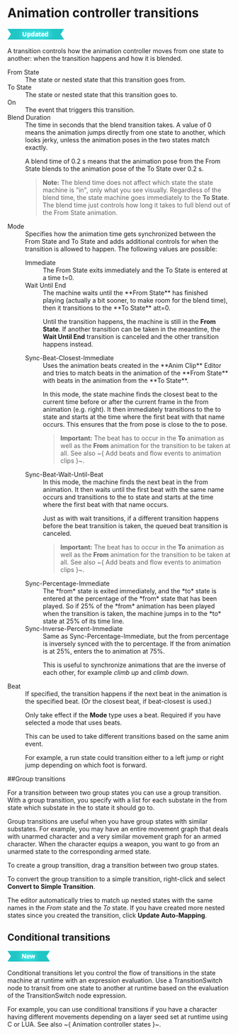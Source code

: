 # Animation controller transitions

![UPDATED](../../images/updated.png)

A transition controls how the animation controller moves from one state to another: when the transition happens and how it is blended.

<dd>

<dt>From State</dt>
<dd>The state or nested state that this transition goes from.</dd>

<dt>To State</dt>
<dd>The state or nested state that this transition goes to.</dd>

<dt>On</dt>
<dd>The event that triggers this transition.</dd>

<dt>Blend Duration</dt>
<dd>The time in seconds that the blend transition takes. A value of 0 means the animation jumps directly from one state to another, which looks jerky, unless the animation poses in the two states match exactly.

A blend time of 0.2 s means that the animation pose from the From State blends to the animation pose of the To State over 0.2 s.

> **Note:** The blend time does not affect which state the state machine is "in", only what you see visually. Regardless of the blend time, the state machine goes immediately to the **To State**. The blend time just controls how long it takes to full blend out of the From State animation.

</dd>

<dt>Mode</dt>

<dd>Specifies how the animation time gets synchronized between the From State and To State and adds additional controls for when the transition is allowed to happen. The following values are possible:
<dl>

<dt>Immediate<dt>
<dd>The From State exits immediately and the To State is entered at a time t=0.</dd>

<dt>Wait Until End</dt>

<dd>The machine waits until the **From State** has finished playing (actually a bit sooner, to make room for the blend time), then it transitions to the **To State** att=0.

Until the transition happens, the machine is still in the **From State**. If another transition can be taken in the meantime, the **Wait Until End** transition is canceled and the other transition happens instead.</dd>

<dt>Sync-Beat-Closest-Immediate</dt>

<dd>Uses the animation beats created in the **Anim Clip** Editor and tries to match beats in the animation of the **From State** with beats in the animation from the **To State**.

In this mode, the state machine finds the closest beat to the current time before or after the current frame in the from animation (e.g. right). It then immediately transitions to the to state and starts at the time where the first beat with that name occurs. This ensures that the from pose is close to the to pose.


  > **Important:** The beat has to occur in the **To** animation as well as the **From** animation for the transition to be taken at all. See also ~{ Add beats and flow events to animation clips }~.

<dt>Sync-Beat-Wait-Until-Beat</dt>

<dd>In this mode, the machine finds the next beat in the from animation. It then waits until the first beat with the same name occurs and transitions to the to state and starts at the time where the first beat with that name occurs.

Just as with wait transitions, if a different transition happens before the beat transition is taken, the queued beat transition is canceled.

  > **Important:** The beat has to occur in the **To** animation as well as the **From** animation for the transition to be taken at all. See also ~{ Add beats and flow events to animation clips }~.

</dd>

<dt>Sync-Percentage-Immediate</dt>

<dd>The *from* state is exited immediately, and the *to* state is entered at the percentage of the *from* state that has been played. So if 25% of the *from* animation has been played when the transition is taken, the machine jumps in to the *to* state at 25% of its time line.</dd>

<dt>Sync-Inverse-Percent-Immediate</dt>
<dd>Same as Sync-Percentage-Immediate, but the from percentage is inversely synced with the to percentage. If the from animation is at 25%, enters the to animation at 75%.

This is useful to synchronize animations that are the inverse of each other, for example *climb up* and *climb down*.
</dd>
</dl>
<dt>Beat</dt>

<dd>If specified, the transition happens if the next beat in the animation is the specified beat. (Or the closest beat, if beat-closest is used.)

Only take effect if the **Mode** type uses a beat. Required if you have selected a mode that uses beats.

This can be used to take different transitions based on the same anim event.

For example, a run state could transition either to a left jump or right jump depending on which foot is forward.

</dd>
</dd>

##Group transitions

For a transition between two group states you can use a group transition. With a group transition, you specify with a list for each substate in the from state which substate in the to state it should go to.

Group transitions are useful when you have group states with similar substates. For example, you may have an entire movement graph that deals with unarmed character and a very similar movement graph for an armed character. When the character equips a weapon, you want to go from an unarmed state to the corresponding armed state.

To create a group transition, drag a transition between two group states.

To convert the group transition to a simple transition, right-click and select **Convert to Simple Transition**.

The editor automatically tries to match up nested states with the same names in the *From* state and the *To* state. If you have created more nested states since you created the transition, click **Update Auto-Mapping**.

## Conditional transitions

[![NEW](../../images/new.png "What else is new in v1.6?")](../../release_notes/readme_1.6.html)

Conditional transitions let you control the flow of transitions in the state machine at runtime with an expression evaluation.  Use a TransitionSwitch node to transit from one state to another at runtime based on the evaluation of the TransitionSwitch node expression. 

For example, you can use conditional transitions if you have a character having different movements depending on a layer seed set at runtime using C or LUA. See also ~{ Animation controller states }~.
